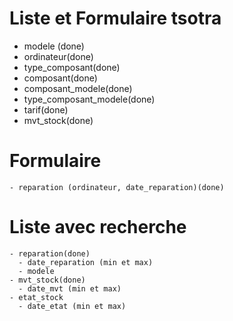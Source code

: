 # Liste et Formulaire tsotra
  - modele (done)
  - ordinateur(done)
  - type_composant(done)
  - composant(done)
  - composant_modele(done)
  - type_composant_modele(done)
  - tarif(done)
  - mvt_stock(done)

# Formulaire
    - reparation (ordinateur, date_reparation)(done)
  
# Liste avec recherche
    - reparation(done)
      - date_reparation (min et max)
      - modele
    - mvt_stock(done)
      - date_mvt (min et max)
    - etat_stock
      - date_etat (min et max)